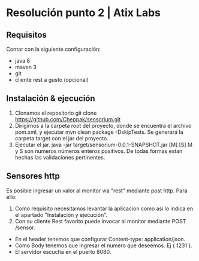 # Resolución punto 2 | Atix Labs

## Requisitos
Contar con la siguiente configuración:
* java 8
* maven 3
* git
* cliente rest a gusto (opcional)

## Instalación & ejecución
1) Clonamos el repositorio git clone https://github.com/Cheppak/sensorium.git
2) Dirigirnos a la carpeta root del proyecto, donde se encuentra el archivo pom.xml, y ejecutar mvn clean package -DskipTests. Se generará la carpeta target con el jar del proyecto.
3) Ejecutar el jar. java -jar target/sensorium-0.0.1-SNAPSHOT.jar [M] [S]
M y S son numeros números enteros positivos. De todas formas estan hechas las validaciones pertinentes.

## Sensores http
Es posible ingresar un valor al monitor via "rest" mediante post http. Para ello:
1) Como requisito necesitamos levantar la aplicacion como asi lo indica en el apartado "Instalación y ejecución".
2) Con su cliente Rest favorito puede invocar al monitor mediante POST /sensor.
* En el header tenemos que configurar Content-type: application/json.
* Como Body tenemos que ingresar el numero que deseemos. Ej { 1231 }.
* El servidor escucha en el puerto 8080.
